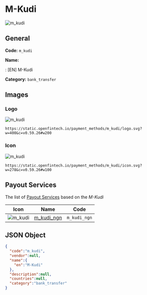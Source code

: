 
# M-Kudi 
![m_kudi](https://static.openfintech.io/payment_methods/m_kudi/logo.svg?w=400&c=v0.59.26#w200)  

## General 
**Code:** `m_kudi` 
 
**Name:** 
 
:	[EN] M-Kudi 
 
**Category:** `bank_transfer` 
 

## Images 

### Logo 
![m_kudi](https://static.openfintech.io/payment_methods/m_kudi/logo.svg?w=400&c=v0.59.26#w200)  

```
https://static.openfintech.io/payment_methods/m_kudi/logo.svg?w=400&c=v0.59.26#w200
```  

### Icon 
![m_kudi](https://static.openfintech.io/payment_methods/m_kudi/icon.svg?w=278&c=v0.59.26#w100)  

```
https://static.openfintech.io/payment_methods/m_kudi/icon.svg?w=278&c=v0.59.26#w100
```  

## Payout Services 
 
The list of [Payout Services](/payout-services/) based on the _M-Kudi_ 

|Icon|Name|Code| 
|:---:|:---:|:---:| 
|![m_kudi](https://static.openfintech.io/payout_methods/m_kudi/icon.svg?w=278&c=v0.59.26#w40) |[m_kudi_ngn](/payout-services/m_kudi_ngn/)|`m_kudi_ngn`| 
 

## JSON Object 

```json
{
  "code":"m_kudi",
  "vendor":null,
  "name":{
    "en":"M-Kudi"
  },
  "description":null,
  "countries":null,
  "category":"bank_transfer"
}
```  

